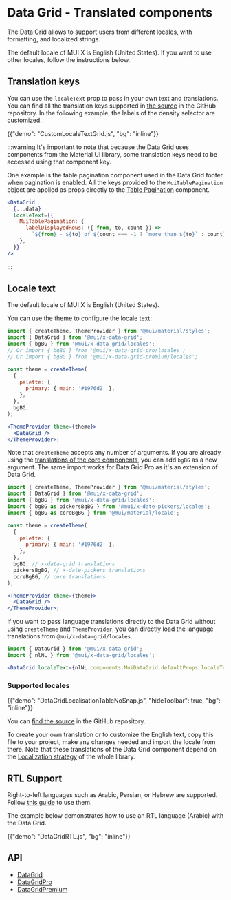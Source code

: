 # Data Grid - Translated components

<p class="description">The Data Grid allows to support users from different locales, with formatting, and localized strings.</p>

The default locale of MUI X is English (United States). If you want to use other locales, follow the instructions below.

## Translation keys

You can use the `localeText` prop to pass in your own text and translations.
You can find all the translation keys supported in [the source](https://github.com/mui/mui-x/blob/-/packages/x-data-grid/src/constants/localeTextConstants.ts)
in the GitHub repository.
In the following example, the labels of the density selector are customized.

{{"demo": "CustomLocaleTextGrid.js", "bg": "inline"}}

:::warning
It's important to note that because the Data Grid uses components from the Material UI library, some translation keys need to be accessed using that component key.

One example is the table pagination component used in the Data Grid footer when pagination is enabled. All the keys provided to the `MuiTablePagination` object are applied as props directly to the [Table Pagination](/material-ui/api/table-pagination/) component.

```jsx
<DataGrid
  {...data}
  localeText={{
    MuiTablePagination: {
      labelDisplayedRows: ({ from, to, count }) =>
        `${from} - ${to} of ${count === -1 ? `more than ${to}` : count}`,
    },
  }}
/>
```

:::

## Locale text

The default locale of MUI X is English (United States).

You can use the theme to configure the locale text:

```jsx
import { createTheme, ThemeProvider } from '@mui/material/styles';
import { DataGrid } from '@mui/x-data-grid';
import { bgBG } from '@mui/x-data-grid/locales';
// Or import { bgBG } from '@mui/x-data-grid-pro/locales';
// Or import { bgBG } from '@mui/x-data-grid-premium/locales';

const theme = createTheme(
  {
    palette: {
      primary: { main: '#1976d2' },
    },
  },
  bgBG,
);

<ThemeProvider theme={theme}>
  <DataGrid />
</ThemeProvider>;
```

Note that `createTheme` accepts any number of arguments.
If you are already using the [translations of the core components](/material-ui/guides/localization/#locale-text), you can add `bgBG` as a new argument.
The same import works for Data Grid Pro as it's an extension of Data Grid.

```jsx
import { createTheme, ThemeProvider } from '@mui/material/styles';
import { DataGrid } from '@mui/x-data-grid';
import { bgBG } from '@mui/x-data-grid/locales';
import { bgBG as pickersBgBG } from '@mui/x-date-pickers/locales';
import { bgBG as coreBgBG } from '@mui/material/locale';

const theme = createTheme(
  {
    palette: {
      primary: { main: '#1976d2' },
    },
  },
  bgBG, // x-data-grid translations
  pickersBgBG, // x-date-pickers translations
  coreBgBG, // core translations
);

<ThemeProvider theme={theme}>
  <DataGrid />
</ThemeProvider>;
```

If you want to pass language translations directly to the Data Grid without using `createTheme` and `ThemeProvider`, you can directly load the language translations from `@mui/x-data-grid/locales`.

```jsx
import { DataGrid } from '@mui/x-data-grid';
import { nlNL } from '@mui/x-data-grid/locales';

<DataGrid localeText={nlNL.components.MuiDataGrid.defaultProps.localeText} />;
```

### Supported locales

{{"demo": "DataGridLocalisationTableNoSnap.js", "hideToolbar": true, "bg": "inline"}}

You can [find the source](https://github.com/mui/mui-x/tree/HEAD/packages/x-data-grid/src/locales) in the GitHub repository.

To create your own translation or to customize the English text, copy this file to your project, make any changes needed and import the locale from there.
Note that these translations of the Data Grid component depend on the [Localization strategy](/material-ui/guides/localization/) of the whole library.

## RTL Support

Right-to-left languages such as Arabic, Persian, or Hebrew are supported.
Follow [this guide](/material-ui/customization/right-to-left/) to use them.

The example below demonstrates how to use an RTL language (Arabic) with the Data Grid.

{{"demo": "DataGridRTL.js", "bg": "inline"}}

## API

- [DataGrid](/x/api/data-grid/data-grid/)
- [DataGridPro](/x/api/data-grid/data-grid-pro/)
- [DataGridPremium](/x/api/data-grid/data-grid-premium/)

